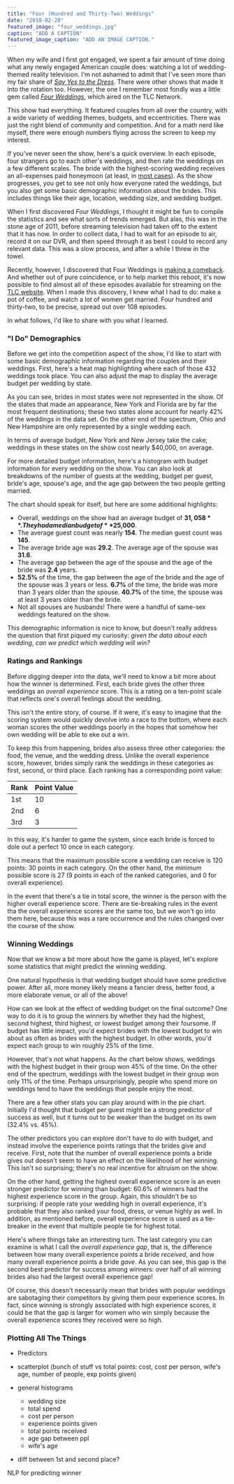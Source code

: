 ```yaml
---
title: "Four (Hundred and Thirty-Two) Weddings"
date: "2018-02-28"
featured_image: "four_weddings.jpg"
caption: "ADD A CAPTION"
featured_image_caption: "ADD AN IMAGE CAPTION."
---
```


When my wife and I first got engaged, we spent a fair amount of time doing what any newly engaged American couple does: watching a lot of wedding-themed reality television. I'm not ashamed to admit that I've seen more than my fair share of [_Say Yes to the Dress_](https://en.wikipedia.org/wiki/Say_Yes_to_the_Dress). There were other shows that made it into the rotation too. However, the one I remember most fondly was a little gem called [_Four Weddings_](https://en.wikipedia.org/wiki/Four_Weddings), which aired on the TLC Network.

This show had everything. It featured couples from all over the country, with a wide variety of wedding themes, budgets, and eccentricities. There was just the right blend of community and competition. And for a math nerd like myself, there were enough numbers flying across the screen to keep my interest.

If you've never seen the show, here's a quick overview. In each episode, four strangers go to each other's weddings, and then rate the weddings on a few different scales. The bride with the highest-scoring wedding receives an all-expenses paid honeymoon (at least, in [most cases](http://www.thelist.com/25422/untold-truth-behind-four-weddings/)). As the show progresses, you get to see not only how everyone rated the weddings, but you also get some basic demographic information about the brides. This includes things like their age, location, wedding size, and wedding budget.

When I first discovered _Four Weddings_, I thought it might be fun to compile the statistics and see what sorts of trends emerged. But alas, this was in the stone age of 2011, before streaming television had taken off to the extent that it has now. In order to collect data, I had to wait for an episode to air, record it on our DVR, and then speed through it as best I could to record any relevant data. This was a slow process, and after a while I threw in the towel.

Recently, however, I discovered that Four Weddings is [making a comeback](https://www.usmagazine.com/entertainment/news/four-weddings-returns-to-tlc-for-seventh-season-is-casting-now-w495299/). And whether out of pure coincidence, or to help market this reboot, it's now possible to find almost all of these episodes available for streaming on the [TLC website](https://www.tlc.com/tv-shows/four-weddings/). When I made this discovery, I knew what I had to do: make a pot of coffee, and watch a lot of women get married. Four hundred and thirty-two, to be precise, spread out over 108 episodes.

In what follows, I'd like to share with you what I learned.

### "I Do" Demographics

Before we get into the competition aspect of the show, I'd like to start with some basic demographic information regarding the couples and their weddings. First, here's a heat map highlighting where each of those 432 weddings took place. You can also adjust the map to display the average budget per wedding by state.

 <FourWeddingsVisualization visType="map" caption="Figure 1: Geographic wedding demographics. Hover over a state to learn more." />

As you can see, brides in most states were not represented in the show. Of the states that made an appearance, New York and Florida are by far the most frequent destinations; these two states alone account for nearly 42% of the weddings in the data set. On the other end of the spectrum, Ohio and New Hampshire are only represented by a single wedding each.

In terms of average budget, New York and New Jersey take the cake; weddings in these states on the show cost nearly $40,000, on average.

For more detailed budget information, here's a histogram with budget information for every wedding on the show. You can also look at breakdowns of the number of guests at the wedding, budget per guest, bride's age, spouse's age, and the age gap between the two people getting married.

 <FourWeddingsVisualization visType="histogram" caption="Figure 2: Basic information for the brides and their weddings."/>

The chart should speak for itself, but here are some additional highlights:

* Overall, weddings on the show had an average budget of **$31,058**. They had a median budget of **$25,000**.
* The average guest count was nearly **154**. The median guest count was **145**.
* The average bride age was **29.2**. The average age of the spouse was **31.6**.
* The average gap between the age of the spouse and the age of the bride was **2.4** years.
* **52.5%** of the time, the gap between the age of the bride and the age of the spouse was 3 years or less. **6.7%** of the time, the bride was more than 3 years older than the spouse. **40.7%** of the time, the spouse was at least 3 years older than the bride.
* Not all spouses are husbands! There were a handful of same-sex weddings featured on the show.

This demographic information is nice to know, but doesn't really address the question that first piqued my curiosity: _given the data about each wedding, can we predict which wedding will win?_

### Ratings and Rankings

Before digging deeper into the data, we'll need to know a bit more about how the winner is determined. First, each bride gives the other three weddings an _overall experience_ score. This is a rating on a ten-point scale that reflects one's overall feelings about the wedding.

This isn't the entire story, of course. If it were, it's easy to imagine that the scoring system would quickly devolve into a race to the bottom, where each woman scores the other weddings poorly in the hopes that somehow her own wedding will be able to eke out a win.

To keep this from happening, brides also assess three other categories: the food, the venue, and the wedding dress. Unlike the overall experience score, however, brides simply rank the weddings in these categories as first, second, or third place. Each ranking has a corresponding point value:

| Rank | Point Value |
| ---- | ----------- |
| 1st  | 10          |
| 2nd  | 6           |
| 3rd  | 3           |

In this way, it's harder to game the system, since each bride is forced to dole out a perfect 10 once in each category.

This means that the maximum possible score a wedding can receive is 120 points: 30 points in each category. On the other hand, the minimum possible score is 27 (9 points in each of the ranked categories, and 0 for overall experience).

In the event that there's a tie in total score, the winner is the person with the higher overall experience score. There are tie-breaking rules in the event tha the overall experience scores are the same too, but we won't go into them here, because this was a rare occurrence and the rules changed over the course of the show.

### Winning Weddings

Now that we know a bit more about how the game is played, let's explore some statistics that might predict the winning wedding.

One natural hypothesis is that wedding budget should have some predictive power. After all, more money likely means a fancier dress, better food, a more elaborate venue, or all of the above!

How can we look at the effect of wedding budget on the final outcome? One way to do it is to group the winners by whether they had the highest, second highest, third highest, or lowest budget among their foursome. If budget has little impact, you'd expect brides with the lowest budget to win about as often as brides with the highest budget. In other words, you'd expect each group to win roughly 25% of the time.

However, that's not what happens. As the chart below shows, weddings with the highest budget in their group won 45% of the time. On the other end of the spectrum, weddings with the lowest budget in their group won only 11% of the time. Perhaps unsurprisingly, people who spend more on weddings tend to have the weddings that people enjoy the most.

<FourWeddingsVisualization visType="pie" caption="Figure 3: Share of winning weddings by rankings in different categories. First place rankings are blue, second place rankings are green, then orange, then red."/>

There are a few other stats you can play around with in the pie chart. Initially I'd thought that budget per guest might be a strong predictor of success as well, but it turns out to be weaker than the budget on its own (32.4% vs. 45%).

The other predictors you can explore don't have to do with budget, and instead involve the experience points ratings that the brides give and receive. First, note that the number of overall experience points a bride gives out doesn't seem to have an effect on the likelihood of her winning. This isn't so surprising; there's no real incentive for altruism on the show.

On the other hand, getting the highest overall experience score is an even stronger predictor for winning than budget: 60.6% of winners had the highest experience score in the group. Again, this shouldn't be so surprising: if people rate your wedding high in overall experience, it's probable that they also ranked your food, dress, or venue highly as well. In addition, as mentioned before, overall experience score is used as a tie-breaker in the event that multiple people tie for highest total.

Here's where things take an interesting turn. The last category you can examine is what I call the _overall experience gap_, that is, the difference between how many overall experience points a bride _received_, and how many overall experience points a bride _gave_. As you can see, this gap is the second best predictor for success among winners: over half of all winning brides also had the largest overall experience gap!

Of course, this doesn't necessarily mean that brides with popular weddings are sabotaging their competitors by giving them poor experience scores. In fact, since winning is strongly associated with high experience scores, it could be that the gap is larger for women who win simply because the overall experience scores they received were so high.

### Plotting All The Things

 <FourWeddingsVisualization visType="scatter" caption="Figure 4: scatterplot"/>

* Predictors

* scatterplot (bunch of stuff vs total points: cost, cost per person, wife's age, number of people, exp points given)
* general histograms

  * wedding size
  * total spend
  * cost per person
  * experience points given
  * total points received
  * age gap between ppl
  * wife's age

* diff between 1st and second place?

NLP for predicting winner
